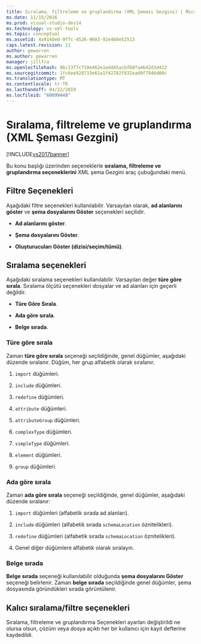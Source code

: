 ```yaml
---
title: Sıralama, filtreleme ve gruplandırma (XML Şeması Gezgini) | Microsoft Docs
ms.date: 11/15/2016
ms.prod: visual-studio-dev14
ms.technology: vs-xml-tools
ms.topic: conceptual
ms.assetid: 4a914de0-9ffc-4526-9603-92e460e52513
caps.latest.revision: 11
author: gewarren
ms.author: gewarren
manager: jillfra
ms.openlocfilehash: 86c13f7c710e462e1edd45acbf68fa4642d3d422
ms.sourcegitcommit: 1fc6ee928733e61a1f42782f832ead9f7946d00c
ms.translationtype: MT
ms.contentlocale: tr-TR
ms.lasthandoff: 04/22/2019
ms.locfileid: "60099448"
---
```

# <a name="sorting-filtering-and-grouping-xml-schema-explorer"></a>Sıralama, filtreleme ve gruplandırma (XML Şeması Gezgini)
[!INCLUDE[vs2017banner](../includes/vs2017banner.md)]

Bu konu başlığı üzerinden seçeneklerle **sıralama, filtreleme ve gruplandırma seçeneklerini** XML şema Gezgini araç çubuğundaki menü.  
  
## <a name="filter-options"></a>Filtre Seçenekleri  
 Aşağıdaki filtre seçenekleri kullanılabilir. Varsayılan olarak, **ad alanlarını göster** ve **şema dosyalarını Göster** seçenekleri seçilidir.  
  
- **Ad alanlarını göster**.  
  
- **Şema dosyalarını Göster**.  
  
- **Oluşturucuları Göster (dizisi/seçim/tümü)**.  
  
## <a name="sorting-options"></a>Sıralama seçenekleri  
 Aşağıdaki sıralama seçenekleri kullanılabilir. Varsayılan değer **türe göre sırala**. Sıralama ölçütü seçenekleri dosyalar ve ad alanları için geçerli değildir.  
  
- **Türe Göre Sırala**.  
  
- **Ada göre sırala**.  
  
- **Belge sırada**.  
  
### <a name="sort-by-type"></a>Türe göre sırala  
 Zaman **türe göre sırala** seçeneği seçildiğinde, genel düğümler, aşağıdaki düzende sıralanır. Düğüm, her grup alfabetik olarak sıralanır.  
  
1. `import` düğümleri.  
  
2. `include` düğümleri.  
  
3. `redefine` düğümleri.  
  
4. `attribute` düğümleri.  
  
5. `attributeGroup` düğümleri.  
  
6. `complexType` düğümleri.  
  
7. `simpleType` düğümleri.  
  
8. `element` düğümleri.  
  
9. `group` düğümleri.  
  
### <a name="sort-by-name"></a>Ada göre sırala  
 Zaman **ada göre sırala** seçeneği seçildiğinde, genel düğümler, aşağıdaki düzende sıralanır:  
  
1. `import` düğümleri (alfabetik sırada ad alanları).  
  
2. `include` düğümleri (alfabetik sırada `schemaLocation` öznitelikleri).  
  
3. `redefine` düğümleri (alfabetik sırada `schemaLocation` öznitelikleri).  
  
4. Genel diğer düğümlere alfabetik olarak sıralayın.  
  
### <a name="document-order"></a>Belge sırada  
 **Belge sırada** seçeneği kullanılabilir olduğunda **şema dosyalarını Göster** seçeneği belirlenir. Zaman **belge sırada** seçildiğinde genel düğümler, şema dosyasında göründükleri sırada görüntülenir.  
  
## <a name="persisting-sortfilter-options"></a>Kalıcı sıralama/filtre seçenekleri  
 Sıralama, filtreleme ve gruplandırma Seçenekleri ayarları değiştirildi ne olursa olsun, çözüm veya dosya açıktı her bir kullanıcı için kayıt defterine kaydedildi.
